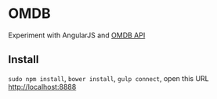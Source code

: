 # OMDB

Experiment with AngularJS and [OMDB API](http://www.omdbapi.com)

## Install

`sudo npm install`, `bower install`, `gulp connect`, open this URL [http://localhost:8888](http://localhost:8888)
